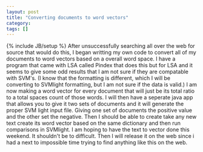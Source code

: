 ```yaml
---
layout: post
title: "Converting documents to word vectors"
category:
tags: []
---
```

{% include JB/setup %}
After unsuccessfully searching all over the web for source that would do this, I began writting my own code to convert all of my documents to word vectors based on a overall word space. I have a program that came with LSA called Pindex that does this but for LSA and it seems to give some odd results that I am not sure if they are compatable with SVM's. (I know that the formatting is different, which I will be converting to SVMlight formatting, but I am not sure if the data is valid.) I am now making a word vector for every document that will just be its total ratio to a total spaces count of those words. I will then have a seperate java app that allows you to give it two sets of documents and it will generate the proper SVM light input file. Giving one set of documents the positive value and the other set the negative. Then I should be able to create take any new text create its word vector based on the same dictionary and then run comparisons in SVMlight. I am hoping to have the text to vector done this weekend. It shouldn't be to difficult. Then I will release it on the web since i had a next to impossible time trying to find anything like this on the web.